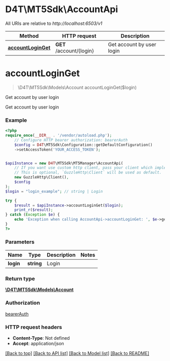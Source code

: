 # D4T\MT5Sdk\AccountApi

All URIs are relative to *http://localhost:6503/v1*

Method | HTTP request | Description
------------- | ------------- | -------------
[**accountLoginGet**](AccountApi.md#accountloginget) | **GET** /account/{login} | Get account by user login

# **accountLoginGet**
> \D4T\MT5Sdk\Models\Account accountLoginGet($login)

Get account by user login

Get account by user login

### Example
```php
<?php
require_once(__DIR__ . '/vendor/autoload.php');
    // Configure HTTP bearer authorization: bearerAuth
    $config = D4T\MT5Sdk\Configuration::getDefaultConfiguration()
    ->setAccessToken('YOUR_ACCESS_TOKEN');


$apiInstance = new D4T\MT5Sdk\MT5Manager\AccountApi(
    // If you want use custom http client, pass your client which implements `GuzzleHttp\ClientInterface`.
    // This is optional, `GuzzleHttp\Client` will be used as default.
    new GuzzleHttp\Client(),
    $config
);
$login = "login_example"; // string | Login

try {
    $result = $apiInstance->accountLoginGet($login);
    print_r($result);
} catch (Exception $e) {
    echo 'Exception when calling AccountApi->accountLoginGet: ', $e->getMessage(), PHP_EOL;
}
?>
```

### Parameters

Name | Type | Description  | Notes
------------- | ------------- | ------------- | -------------
 **login** | **string**| Login |

### Return type

[**\D4T\MT5Sdk\Models\Account**](../Model/Account.md)

### Authorization

[bearerAuth](../../README.md#bearerAuth)

### HTTP request headers

 - **Content-Type**: Not defined
 - **Accept**: application/json

[[Back to top]](#) [[Back to API list]](../../README.md#documentation-for-api-endpoints) [[Back to Model list]](../../README.md#documentation-for-models) [[Back to README]](../../README.md)

